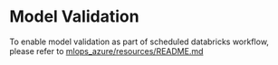 # Model Validation
To enable model validation as part of scheduled databricks workflow, please refer to [mlops_azure/resources/README.md](../resources/README.md)
